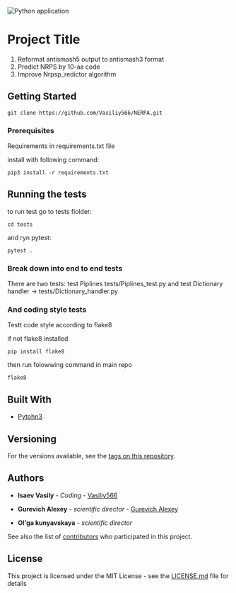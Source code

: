 ![Python application](https://github.com/Vasiliy566/NERPA/workflows/Python%20application/badge.svg)
# Project Title
1. Reformat antismash5 output to antismash3 format
2. Predict NRPS by 10-aa code
3. Improve Nrpsp_redictor algorithm

## Getting Started

```
git clone https://github.com/Vasiliy566/NERPA.git
```

### Prerequisites

Requirements in requirements.txt file

install with following command:
```
pip3 install -r requirements.txt
```


## Running the tests

to run test go to tests fiolder:
```
cd tests
```
and ryn pytest:
```
pytest .
```
### Break down into end to end tests

There are two tests:
test Piplines tests/Piplines_test.py
and test Dictionary handler -> tests/Dictionary_handler.py


### And coding style tests

Testt code style according to flake8

if not flake8 installed 
```
pip install flake8 
```
then run folowwing command in main repo
```
flake8
```

## Built With

* [Pytohn3](https://www.python.org/)

## Versioning

For the versions available, see the [tags on this repository](https://github.com/Vasiliy566/NERPA/tags). 

## Authors

* **Isaev Vasily** - *Coding* - [Vasiliy566](https://github.com/Vasiliy566)

* **Gurevich Alexey** - *scientific director* - [Gurevich Alexey](http://bioinformaticsinstitute.ru/teachers/gurevich)

* **Ol'ga kunyavskaya** - *scientific director*

See also the list of [contributors](https://github.com/Vasiliy566/NERPA/graphs/contributors) who participated in this project.

## License

This project is licensed under the MIT License - see the [LICENSE.md](LICENSE.md) file for details
